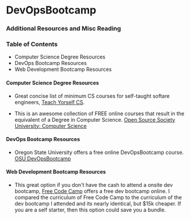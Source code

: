 # DevOpsBootcamp

### Additional Resources and Misc Reading

### Table of Contents
- Computer Science Degree Resources
- DevOps Bootcamp Resources
- Web Development Bootcamp Resources

#### Computer Science Degree Resources

- Great concise list of minimum CS courses for self-taught softare engineers, [Teach Yorself CS](https://teachyourselfcs.com/).

- This is an awesome collection of FREE online courses that result in the equivalent of a Degree in Computer Science. [Open Source Society University: Computer Science](https://github.com/ossu/computer-science)

#### DevOps Bootcamp Resources

- Oregon State University offers a free online DevOpsBootcamp course. [OSU DevOpsBootcamp](http://devopsbootcamp.osuosl.org/)

#### Web Development Bootcamp Resources

- This great option if you don't have the cash to attend a onsite dev bootcamp, [Free Code Camp](https://www.freecodecamp.org/) offers a free dev bootcamp online.  I compared the curriculum of Free Code Camp to the curriculum of the dev bootcamp I attended and its nearly identical, but $15k cheaper.  If you are a self starter, then this option could save you a bundle. 
